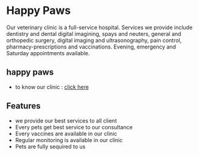 # Happy Paws

 Our veterinary clinic is a full-service hospital. Services we provide include dentistry and dental digital imagining, spays and neuters, general and orthopedic surgery, digital imaging and ultrasonography, pain control, pharmacy-prescriptions and vaccinations. Evening, emergency and Saturday appointments available.


## happy paws

 
 - to know our clinic : [click here](https://healthcare-website-1bcfb.web.app/)
 
  ## Features
- we provide our best services to all client
-  Every pets get best service to  our consultance
- Every vaccines are available in our clinic
- Regular monitoring is available  in our clinic
- Pets are fully sequired to us
 
 
